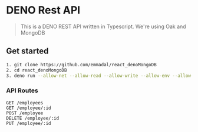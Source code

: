 # DENO Rest API

> This is a DENO REST API written in Typescript. We're using Oak and MongoDB

## Get started

```sh
1. git clone https://github.com/emmadal/react_denoMongoDB
2. cd react_denoMongoDB
3. deno run --allow-net --allow-read --allow-write --allow-env --allow-plugin --unstable server.ts
```

### API Routes

```
GET /employees
GET /employee/:id
POST /employee
DELETE /employee/:id
PUT /employee/:id
```
